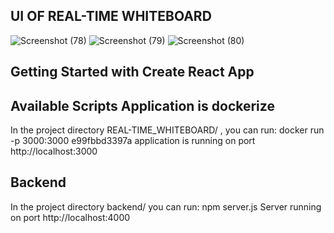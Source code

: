 ## UI OF REAL-TIME WHITEBOARD

![Screenshot (78)](https://github.com/Hassanmufezshaikh/REAL-TIME_WHITEBOARD/assets/132350748/3ed65a1d-427b-4846-bc10-8232cb9ce5ab)
![Screenshot (79)](https://github.com/Hassanmufezshaikh/REAL-TIME_WHITEBOARD/assets/132350748/eb6cd495-4835-4b4f-98b3-be84d55dc108)
![Screenshot (80)](https://github.com/Hassanmufezshaikh/REAL-TIME_WHITEBOARD/assets/132350748/d80d9d6d-cdb1-4dad-b563-8ad45dd0e826)


## Getting Started with Create React App

## Available Scripts Application is dockerize

In the project directory REAL-TIME_WHITEBOARD/ , you can run: docker run -p 3000:3000 e99fbbd3397a
application is running on port http://localhost:3000

## Backend 
In the project directory backend/ you can run: npm server.js
Server running on port http://localhost:4000


